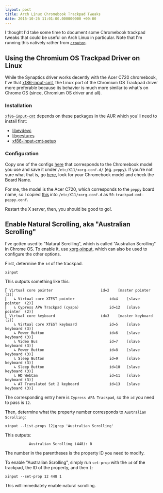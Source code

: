 ```yaml
---
layout: post
title: Arch Linux Chromebook Trackpad Tweaks
date: 2015-10-26 11:01:00.000000000 +00:00
---
```

I thought I'd take some time to document some Chromebook trackpad tweaks that could be useful on Arch Linux in particular. Note that I'm running this natively rather from [`crouton`](https://github.com/dnschneid/crouton).

## Using the Chromium OS Trackpad Driver on Linux

While the Synaptics driver works decently with the Acer C720 chromebook, I've that [xf86-input-cmt](https://github.com/hugegreenbug/xf86-input-cmt), the Linux port of the Chromium OS Trackpad driver more preferable because its behavior is much more similar to what's on Chrome OS (since, Chromium OS driver and all).

### Installation

[`xf86-input-cmt`](https://aur.archlinux.org/packages/xf86-input-cmt/) depends on these packages in the AUR which you'll need to install first:

- [libevdevc](https://aur.archlinux.org/packages/libevdevc/)
- [libgestures](https://aur.archlinux.org/packages/libgestures/)
- [xf86-input-cmt-setup](https://aur.archlinux.org/packages/xf86-input-cmt-setup/)

### Configuration

Copy one of the configs [here](https://github.com/hugegreenbug/xf86-input-cmt/tree/master/xorg-conf) that corresponds to the Chromebook model you use and save it under `/etc/X11/xorg.conf.d/` (eg. `peppy`). If you're not sure what that is, go [here](https://www.chromium.org/chromium-os/developer-information-for-chrome-os-devices), look for your Chromebook model and check the Board Name.

For me, the model is the Acer C720, which corresponds to the `peppy` board name, so I copied [this](https://raw.githubusercontent.com/hugegreenbug/xf86-input-cmt/master/xorg-conf/50-trackpad-cmt-peppy.conf) into `/etc/X11/xorg.conf.d` as `50-trackpad-cmt-peppy.conf`.

Restart the X server, then, you should be good to go!.

## Enable Natural Scrolling, aka "Australian Scrolling"

I've gotten used to "Natural Scrolling", which is called "Australian Scrolling" in Chrome OS. To enable it, use [xorg-xinput](https://www.archlinux.org/packages/?sort=&q=xorg-xinput), which can also be used to configure the other options.

First, determine the `id` of the trackpad.

```
xinput
```

This outputs something like this:

```
⎡ Virtual core pointer                    	id=2	[master pointer  (3)]
⎜   ↳ Virtual core XTEST pointer              	id=4	[slave  pointer  (2)]
⎜   ↳ Cypress APA Trackpad (cyapa)            	id=12	[slave  pointer  (2)]
⎣ Virtual core keyboard                   	id=3	[master keyboard (2)]
    ↳ Virtual core XTEST keyboard             	id=5	[slave  keyboard (3)]
    ↳ Power Button                            	id=6	[slave  keyboard (3)]
    ↳ Video Bus                               	id=7	[slave  keyboard (3)]
    ↳ Power Button                            	id=8	[slave  keyboard (3)]
    ↳ Sleep Button                            	id=9	[slave  keyboard (3)]
    ↳ Sleep Button                            	id=10	[slave  keyboard (3)]
    ↳ HD WebCam                               	id=11	[slave  keyboard (3)]
    ↳ AT Translated Set 2 keyboard            	id=13	[slave  keyboard (3)]
```

The corresponding entry here is `Cypress APA Trackpad`, so the `id` you need to pass is `12`.

Then, determine what the property number corresponds to `Australian Scrolling`:

```
xinput --list-props 12|grep 'Australian Scrolling'
```

This outputs:

```
           Australian Scrolling (448): 0
```

The number in the parentheses is the property ID you need to modify.

To enable "Australian Scrolling", simply run `set-prop` with the `id` of the trackpad, the ID of the property, and then `1`:

```
xinput --set-prop 12 448 1
```

This will immediately enable natural scrolling.
